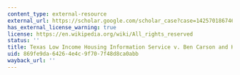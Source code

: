 ```yaml
---
content_type: external-resource
external_url: https://scholar.google.com/scholar_case?case=14257018674667678939&q=Texas+Low+Income+Housing+Information+Service+v.+Ben+Carson+and+HUD&hl=en&as_sdt=40000006
has_external_license_warning: true
license: https://en.wikipedia.org/wiki/All_rights_reserved
status: ''
title: Texas Low Income Housing Information Service v. Ben Carson and HUD
uid: 869fe9da-6426-4e4c-9f70-7f48d8ca0abb
wayback_url: ''
---
```

